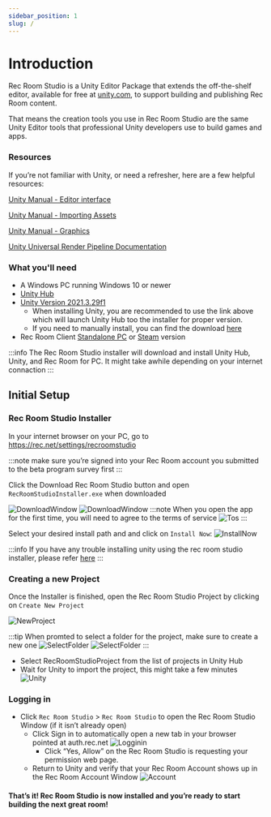 ```yaml
---
sidebar_position: 1
slug: /
---
```


# Introduction

Rec Room Studio is a Unity Editor Package that extends the off-the-shelf editor, available for free at [unity.com](https://unity.com), to support building and publishing Rec Room content.

That means the creation tools you use in Rec Room Studio are the same Unity Editor tools that professional Unity developers use to build games and apps.

### Resources
If you’re not familiar with Unity, or need a refresher, here are a few helpful resources:


[Unity Manual - Editor interface](https://docs.unity3d.com/Manual/UsingTheEditor.html)

[Unity Manual - Importing Assets](https://docs.unity3d.com/Manual/ImportingAssets.html)

[Unity Manual - Graphics](https://docs.unity3d.com/Manual/Graphics.html)

[Unity Universal Render Pipeline Documentation](https://docs.unity3d.com/Packages/com.unity.render-pipelines.universal@10.9/manual/index.html)

### What you'll need

- A Windows PC running Windows 10 or newer
- [Unity Hub](https://unity.com/download)
- [Unity Version 2021.3.29f1](unityhub://2021.3.29f1/204d6dc9ae1c)
  - When installing Unity, you are recommended to use the link above which will launch Unity Hub too the installer for proper version.
  - If you need to manually install, you can find the download [here](https://unity.com/releases/editor/whats-new/2021.3.29)
- Rec Room Client [Standalone PC](https://rec.net/settings/recroomstudio) or [Steam](https://store.steampowered.com/app/471710/Rec_Room/) version



:::info
The Rec Room Studio installer will download and install Unity Hub, Unity, and Rec Room for PC. It might take awhile depending on your internet connaction 
:::

## Initial Setup

### Rec Room Studio Installer
In your internet browser on your PC, go to https://rec.net/settings/recroomstudio

:::note
make sure you’re signed into your Rec Room account you submitted to the beta program survey first
:::

Click the Download Rec Room Studio button and open `RecRoomStudioInstaller.exe` when downloaded

![DownloadWindow](/img/DarkMode/RRSDownload.png#gh-dark-mode-only)
![DownloadWindow](/img/LightMode/RRSDownload.png#gh-light-mode-only)
:::note
When you open the app for the first time, you will need to agree to the terms of service
![Tos](/img/tos.png)
:::


Select your desired install path and and click on `Install Now`:
![InstallNow](/img/installnow.png)

:::info
If you have any trouble installing unity using the rec room studio installer, please refer [here](https://learn.unity.com/tutorial/install-the-unity-hub-and-editor)
:::

### Creating a new Project
Once the Installer is finished, open the Rec Room Studio Project by clicking on `Create New Project`


![NewProject](/img/CreateProject.png)

:::tip 
When promted to select a folder for the project, make sure to create a new one
![SelectFolder](/img/DarkMode/SelectFolder.png#gh-dark-mode-only)
![SelectFolder](/img/LightMode/SelectFolder.png#gh-light-mode-only)
:::
 - Select RecRoomStudioProject from the list of projects in Unity Hub
 - Wait for Unity to import the project, this might take a few minutes
 ![Unity](/img/unityload.png)

### Logging in
- Click `Rec Room Studio` > `Rec Room Studio` to open the Rec Room Studio Window (if it isn’t already open)
  - Click Sign in to automatically open a new tab in your browser pointed at auth.rec.net
    ![Logginin](/img/DarkMode/NotSignedIn.png)
    - Click “Yes, Allow” on the Rec Room Studio is requesting your permission web page.
  - Return to Unity and verify that your Rec Room Account shows up in the Rec Room Account Window
    ![Account](/img/DarkMode/Account.png)

#### That’s it! Rec Room Studio is now installed and you’re ready to start building the next great room!
